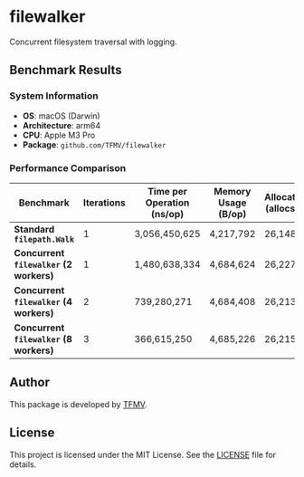 # filewalker

Concurrent filesystem traversal with logging.

## Benchmark Results

### System Information

- **OS**: macOS (Darwin)
- **Architecture**: arm64
- **CPU**: Apple M3 Pro
- **Package**: `github.com/TFMV/filewalker`

### Performance Comparison

| Benchmark                                   | Iterations | Time per Operation (ns/op) | Memory Usage (B/op) | Allocations (allocs/op) |
|---------------------------------------------|------------|----------------------------|----------------------|--------------------------|
| **Standard `filepath.Walk`**                | 1          | 3,056,450,625              | 4,217,792            | 26,148                   |
| **Concurrent `filewalker` (2 workers)**     | 1          | 1,480,638,334              | 4,684,624            | 26,227                   |
| **Concurrent `filewalker` (4 workers)**     | 2          | 739,280,271                | 4,684,408            | 26,213                   |
| **Concurrent `filewalker` (8 workers)**     | 3          | 366,615,250                | 4,685,226            | 26,215                   |

## Author

This package is developed by [TFMV](https://github.com/TFMV).

## License

This project is licensed under the MIT License. See the [LICENSE](LICENSE) file for details.
